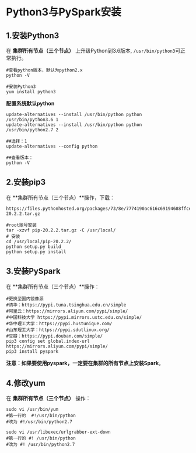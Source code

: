 Python3与PySpark安装
================================================================================
## 1.安装Python3
在 **集群所有节点（三个节点）** 上升级Python到3.6版本,  `/usr/bin/python3`可正常执行。
```shell
#查看python版本，默认为python2.x
python -V

#安装Python3
yum install python3
```

**配置系统默认python**
```shell
update-alternatives --install /usr/bin/python python /usr/bin/python3.6 1
update-alternatives --install /usr/bin/python python /usr/bin/python2.7 2

##选择：1
update-alternatives --config python

##查看版本：
python -V
```

## 2.安装pip3
在 **集群所有节点（三个节点）**操作，下载：
```
https://files.pythonhosted.org/packages/73/8e/7774190ac616c69194688ffce7c1b2a097749792fea42e390e7ddfdef8bc/pip-20.2.2.tar.gz
```
```shell
#root账号安装
tar -xzvf pip-20.2.2.tar.gz -C /usr/local/
# 安装
cd /usr/local/pip-20.2.2/
python setup.py build
python setup.py install
```

## 3.安装PySpark
在 **集群所有节点（三个节点）**操作：
```shell
#更换至国内镜像源
#清华：https://pypi.tuna.tsinghua.edu.cn/simple
#阿里云：https://mirrors.aliyun.com/pypi/simple/
#中国科技大学 https://pypi.mirrors.ustc.edu.cn/simple/
#华中理工大学：https://pypi.hustunique.com/
#山东理工大学：https://pypi.sdutlinux.org/
#豆瓣：https://pypi.douban.com/simple/
pip3 config set global.index-url https://mirrors.aliyun.com/pypi/simple/
pip3 install pyspark
```
**注意：如果要使用pyspark，一定要在集群的所有节点上安装Spark**。

## 4.修改yum
在 **集群所有节点（三个节点）** 操作：
```shell 
sudo vi /usr/bin/yum
#第一行的  #!/usr/bin/python
#改为 #!/usr/bin/python2.7

sudo vi /usr/libexec/urlgrabber-ext-down
#第一行的 #! /usr/bin/python
#改为 #! /usr/bin/python2.7
```